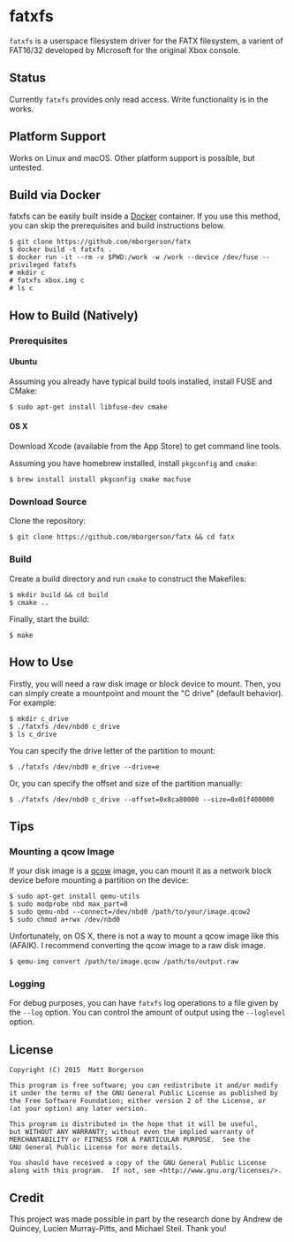 fatxfs
======
`fatxfs` is a userspace filesystem driver for the FATX filesystem, a varient
of FAT16/32 developed by Microsoft for the original Xbox console.

Status
------
Currently `fatxfs` provides only read access. Write functionality is in the
works.

Platform Support
----------------
Works on Linux and macOS. Other platform support is possible, but untested.

Build via Docker
----------------
fatxfs can be easily built inside a [Docker](https://www.docker.com/)
container. If you use this method, you can skip the prerequisites and
build instructions below.

    $ git clone https://github.com/mborgerson/fatx
    $ docker build -t fatxfs .
    $ docker run -it --rm -v $PWD:/work -w /work --device /dev/fuse --privileged fatxfs
    # mkdir c
    # fatxfs xbox.img c
    # ls c

How to Build (Natively)
-----------------------
### Prerequisites

#### Ubuntu
Assuming you already have typical build tools installed, install FUSE and CMake:

    $ sudo apt-get install libfuse-dev cmake

#### OS X
Download Xcode (available from the App Store) to get command line tools.

Assuming you have homebrew installed, install `pkgconfig` and `cmake`:

    $ brew install install pkgconfig cmake macfuse

### Download Source
Clone the repository:

    $ git clone https://github.com/mborgerson/fatx && cd fatx

### Build
Create a build directory and run `cmake` to construct the Makefiles:

    $ mkdir build && cd build
    $ cmake ..

Finally, start the build:

    $ make

How to Use
----------
Firstly, you will need a raw disk image or block device to mount. Then, you can
simply create a mountpoint and mount the "C drive" (default behavior). For
example:

    $ mkdir c_drive
    $ ./fatxfs /dev/nbd0 c_drive
    $ ls c_drive

You can specify the drive letter of the partition to mount:

    $ ./fatxfs /dev/nbd0 e_drive --drive=e

Or, you can specify the offset and size of the partition manually:

    $ ./fatxfs /dev/nbd0 c_drive --offset=0x8ca80000 --size=0x01f400000

Tips
----
### Mounting a qcow Image
If your disk image is a [qcow](https://en.wikipedia.org/wiki/Qcow) image, you
can mount it as a network block device before mounting a partition on the
device:

    $ sudo apt-get install qemu-utils
    $ sudo modprobe nbd max_part=8
    $ sudo qemu-nbd --connect=/dev/nbd0 /path/to/your/image.qcow2
    $ sudo chmod a+rwx /dev/nbd0

Unfortunately, on OS X, there is not a way to mount a qcow image like this
(AFAIK). I recommend converting the qcow image to a raw disk image.

    $ qemu-img convert /path/to/image.qcow /path/to/output.raw

### Logging
For debug purposes, you can have `fatxfs` log operations to a file given by the
`--log` option. You can control the amount of output using the `--loglevel`
option.

License
-------

    Copyright (C) 2015  Matt Borgerson

    This program is free software; you can redistribute it and/or modify
    it under the terms of the GNU General Public License as published by
    the Free Software Foundation; either version 2 of the License, or
    (at your option) any later version.

    This program is distributed in the hope that it will be useful,
    but WITHOUT ANY WARRANTY; without even the implied warranty of
    MERCHANTABILITY or FITNESS FOR A PARTICULAR PURPOSE.  See the
    GNU General Public License for more details.

    You should have received a copy of the GNU General Public License
    along with this program.  If not, see <http://www.gnu.org/licenses/>.

Credit
------
This project was made possible in part by the research done by Andrew de
Quincey, Lucien Murray-Pitts, and Michael Steil. Thank you!
